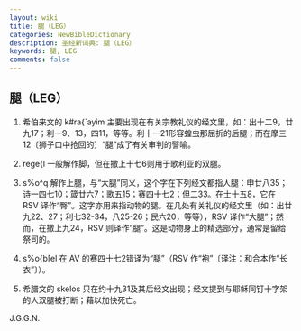 ```yaml
---
layout: wiki
title: 腿（LEG）
categories: NewBibleDictionary
description: 圣经新词典: 腿（LEG）
keywords: 腿, LEG
comments: false
---
```


## 腿（LEG）

1. 希伯来文的 k#ra{`ayim 主要出现在有关宗教礼仪的经文里，如：出十二9，廿九17；利一9、13，四11，等等。利十一21形容蝗虫那屈折的后腿；而在摩三12〔狮子口中抢回的〕“腿”成了有关审判的譬喻。

2. rege{l 一般解作脚，但在撒上十七6则用于歌利亚的双腿。

3. s%o^q 解作上腿，与“大腿”同义，这个字在下列经文都指人腿：申廿八35；诗一四七10；箴廿六7；歌五15；赛四十七2；但二33。在士十五8，它在 RSV 译作“臀”。这字亦用来指动物的腿。在几处有关礼仪的经文里（如：出廿九22、27；利七32-34，八25-26；民六20，等等），RSV 译作“大腿”；然而，在撒上九24，RSV 则译作“腿”。这是动物身上的精选部分，通常是留给祭司的。

4. s%o{b[el 在 AV 的赛四十七2错译为“腿”（RSV 作“袍”〔译注：和合本作“长衣”〕）。

5. 希腊文的 skelos 只在约十九31及其后经文出现；经文提到与耶稣同钉十字架的人双腿被打断；藉以加快死亡。

J.G.G.N.









